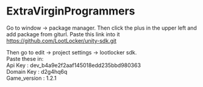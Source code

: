 # ExtraVirginProgrammers  

Go to window -> package manager. Then click the plus in the upper left and add package from giturl. Paste this link into it  
https://github.com/LootLocker/unity-sdk.git  
  
Then go to edit -> project settings -> lootlocker sdk.  
Paste these in:  
Api Key : dev_b4a9e2f2aaf145018edd235bbd980363  
Domain Key : d2g4hq6q  
Game_version : 1.2.1  

